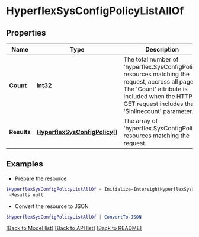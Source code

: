 # HyperflexSysConfigPolicyListAllOf
## Properties

Name | Type | Description | Notes
------------ | ------------- | ------------- | -------------
**Count** | **Int32** | The total number of &#39;hyperflex.SysConfigPolicy&#39; resources matching the request, accross all pages. The &#39;Count&#39; attribute is included when the HTTP GET request includes the &#39;$inlinecount&#39; parameter. | [optional] 
**Results** | [**HyperflexSysConfigPolicy[]**](HyperflexSysConfigPolicy.md) | The array of &#39;hyperflex.SysConfigPolicy&#39; resources matching the request. | [optional] 

## Examples

- Prepare the resource
```powershell
$HyperflexSysConfigPolicyListAllOf = Initialize-IntersightHyperflexSysConfigPolicyListAllOf  -Count null `
 -Results null
```

- Convert the resource to JSON
```powershell
$HyperflexSysConfigPolicyListAllOf | ConvertTo-JSON
```

[[Back to Model list]](../README.md#documentation-for-models) [[Back to API list]](../README.md#documentation-for-api-endpoints) [[Back to README]](../README.md)


